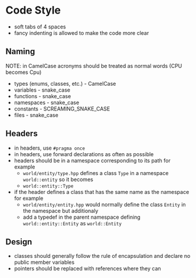 # Code Style

  * soft tabs of 4 spaces
  * fancy indenting is allowed to make the code more clear

## Naming
NOTE: in CamelCase acronyms should be treated as normal words (CPU becomes Cpu)

  * types (enums, classes, etc.) - CamelCase
  * variables - snake\_case
  * functions - snake\_case
  * namespaces - snake\_case
  * constants - SCREAMING\_SNAKE\_CASE
  * files - snake\_case

## Headers
  * in headers, use `#pragma once`
  * in headers, use forward declarations as often as possible
  * headers should be in a namespace corresponding to its path for example
    * `world/entity/type.hpp` defines a class `Type` in a namespace `world::entity` so it becomes
    * `world::entity::Type`
  * if the header defines a class that has the same name as the namespace for example
    * `world/entity/entity.hpp` would normally define the class `Entity` in the namespace but additionaly
    * add a typedef in the parent namespace defining `world::entity::Entity` as `world::Entity`

## Design
  * classes should generally follow the rule of encapsulation and declare no public member variables
  * pointers should be replaced with references where they can
